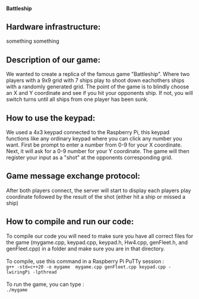 #### Battleship

## Hardware infrastructure:
something something


## Description of our game:
We wanted to create a replica of the famous game "Battleship". Where two players with a 9x9 grid with 7 ships play to shoot down eachothers ships with a randomly generated grid. The point of the game is to blindly choose an X and Y coordinate and see if you hit your opponents ship. If not, you will switch turns until all ships from one player has been sunk.

## How to use the keypad:
We used a 4x3 keypad connected to the Raspberry Pi, this keypad functions like any ordinary keypad where you can click any number you want. First be prompt to enter a number from 0-9 for your X coordinate. Next, it will ask for a 0-9 number for your Y coordinate. The game will then register your input as a "shot" at the opponents corresponding grid.

## Game message exchange protocol:
After both players connect, the server will start to display each players play coordinate followed by the result of the shot (either hit a ship or missed a ship)

## How to compile and run our code:
To compile our code you will need to make sure you have all correct files for the game (mygame.cpp, keypad.cpp, keypad.h, Hw4.cpp, genFleet.h, and genFleet.cpp) in a folder and make sure you are in that directory.\
\
To compile, use this command in a Raspberry Pi PuTTy session :\
`g++ -std=c++20 -o mygame  mygame.cpp genFleet.cpp keypad.cpp -lwiringPi -lpthread`\
\
To run the game, you can type :\
`./mygame` 

